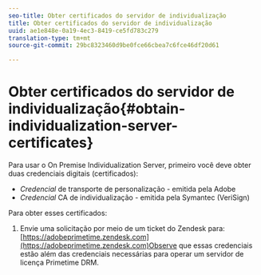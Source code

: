 ```yaml
---
seo-title: Obter certificados do servidor de individualização
title: Obter certificados do servidor de individualização
uuid: ae1e848e-0a19-4ec3-8419-ce5fd783c279
translation-type: tm+mt
source-git-commit: 29bc8323460d9be0fce66cbea7c6fce46df20d61

---
```



# Obter certificados do servidor de individualização{#obtain-individualization-server-certificates}

Para usar o On Premise Individualization Server, primeiro você deve obter duas credenciais digitais (certificados):

* *Credencial* de transporte de personalização - emitida pela Adobe
* *Credencial* CA de individualização - emitida pela Symantec (VeriSign)

Para obter esses certificados:

1. Envie uma solicitação por meio de um ticket do Zendesk para: [https://adobeprimetime.zendesk.com](https://adobeprimetime.zendesk.com)Observe que essas credenciais estão além das credenciais necessárias para operar um servidor de licença Primetime DRM.
